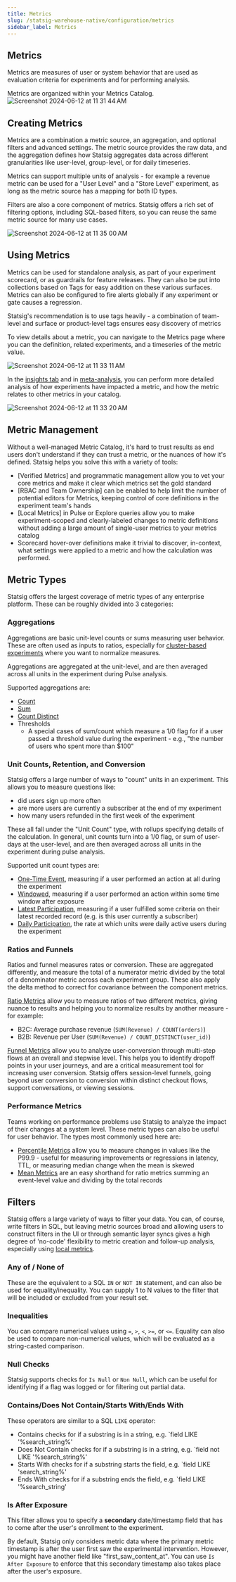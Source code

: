 ```yaml
---
title: Metrics
slug: /statsig-warehouse-native/configuration/metrics
sidebar_label: Metrics
---
```


## Metrics

Metrics are measures of user or system behavior that are used as evaluation criteria for
experiments and for performing analysis.

Metrics are organized within your Metrics Catalog.
![Screenshot 2024-06-12 at 11 31 44 AM](https://github.com/statsig-io/docs/assets/102695539/8cc2781c-23ac-46d2-b270-0d5d359c8f5b)

## Creating Metrics

Metrics are a combination a metric source, an aggregation, and optional filters and advanced settings. The metric source provides the raw data, and the aggregation defines how Statsig aggregates data across different granularities like user-level, group-level, or for daily timeseries.

Metrics can support multiple units of analysis - for example a revenue metric can be used for a "User Level" and a "Store Level" experiment, as long as the metric source has a mapping for both ID types.

Filters are also a core component of metrics. Statsig offers a rich set of filtering options, including SQL-based filters, so you can reuse the same metric source for many use cases.

![Screenshot 2024-06-12 at 11 35 00 AM](https://github.com/statsig-io/docs/assets/102695539/b57ae00f-d993-4e0f-b073-b8dea91d7f90)

## Using Metrics

Metrics can be used for standalone analysis, as part of your experiment scorecard, or as guardrails for feature releases. They can also be put into collections based on Tags for easy addition on these various surfaces. Metrics can also be configured to fire alerts globally if any experiment or gate causes a regression.

Statsig's recommendation is to use tags heavily - a combination of team-level and surface or product-level tags ensures easy discovery of metrics

To view details about a metric, you can navigate to the Metrics page where you can the definition, related experiments, and a timeseries of the metric value.

![Screenshot 2024-06-12 at 11 33 11 AM](https://github.com/statsig-io/docs/assets/102695539/88b163e0-608e-4349-bc4f-28ac30528506)

In the [insights tab](/insights/introduction.md) and in [meta-analysis](/experiments/meta-analysis.md), you can perform more detailed analysis of how experiments have impacted a metric, and how the metric relates to other metrics in your catalog.

![Screenshot 2024-06-12 at 11 33 20 AM](https://github.com/statsig-io/docs/assets/102695539/97fce3be-56c2-47da-af7d-4ed5e06566fb)

## Metric Management

Without a well-managed Metric Catalog, it's hard to trust results as end users don't understand if they can trust a metric, or the nuances of how it's defined. Statsig helps you solve this with a variety of tools:

- [Verified Metrics] and programmatic management allow you to vet your core metrics and make it clear which metrics set the gold standard
- [RBAC and Team Ownership] can be enabled to help limit the number of potential editors for Metrics, keeping control of core definitions in the experiment team's hands
- [Local Metrics] in Pulse or Explore queries allow you to make experiment-scoped and clearly-labeled changes to metric definitions without adding a large amount of single-user metrics to your metrics catalog
- Scorecard hover-over definitions make it trivial to discover, in-context, what settings were applied to a metric and how the calculation was performed.

## Metric Types

Statsig offers the largest coverage of metric types of any enterprise platform. These can be roughly divided into 3 categories:

### Aggregations

Aggregations are basic unit-level counts or sums measuring user behavior. These are often used as inputs to ratios, especially for [cluster-based experiments](/metrics/different-id) where you want to normalize measures.

Aggregations are aggregated at the unit-level, and are then averaged across all units in the experiment during Pulse analysis.

Supported aggregations are:

- [Count](../metrics/count)
- [Sum](../metrics/sum)
- [Count Distinct](../metrics/count-distinct)
- Thresholds
  - A special cases of sum/count which measure a 1/0 flag for if a user passed a threshold value during the experiment - e.g., "the number of users who spent more than $100"

### Unit Counts, Retention, and Conversion

Statsig offers a large number of ways to "count" units in an experiment. This allows you to measure questions like:

- did users sign up more often
- are more users are currently a subscriber at the end of my experiment
- how many users refunded in the first week of the experiment

These all fall under the "Unit Count" type, with rollups specifying details of the calculation. In general, unit counts turn into a 1/0 flag, or sum of user-days at the user-level, and are then averaged across all units in the experiment during pulse analysis.

Supported unit count types are:

- [One-Time Event](../metrics/unit-count-once), measuring if a user performed an action at all during the experiment
- [Windowed](../metrics/unit-count-window), measuring if a user performed an action within some time window after exposure
- [Latest Participation](../metrics/unit-count-latest), measuring if a user fulfilled some criteria on their latest recorded record (e.g. is this user currently a subscriber)
- [Daily Participation](../metrics/unit-count-rate), the rate at which units were daily active users during the experiment

### Ratios and Funnels

Ratios and funnel measures rates or conversion. These are aggregated differently, and measure the total of a numerator metric divided by the total of a denominator metric across each experiment group. These also apply the delta method to correct for covariance between the component metrics.

[Ratio Metrics](../metrics/ratio) allow you to measure ratios of two different metrics, giving nuance to results and helping you to normalize results by another measure - for example:

- B2C: Average purchase revenue (`SUM(Revenue) / COUNT(orders)`)
- B2B: Revenue per User (`SUM(Revenue) / COUNT_DISTINCT(user_id)`)

[Funnel Metrics](../metrics/funnel) allow you to analyze user-conversion through multi-step flows at an overall and stepwise level. This helps you to identify dropoff points in your user journeys, and are a critical measurement tool for increasing user conversion. Statsig offers session-level funnels, going beyond user conversion to conversion within distinct checkout flows, support conversations, or viewing sessions.

### Performance Metrics

Teams working on performance problems use Statsig to analyze the impact of their changes at a system level. These metric types can also be useful for user behavior. The types most commonly used here are:

- [Percentile Metrics](../metrics/percentile.md) allow you to measure changes in values like the P99.9 - useful for measuring improvements or regressions in latency, TTL, or measuring median change when the mean is skewed
- [Mean Metrics](../metrics/mean) are an easy shorthand for ratio metrics summing an event-level value and dividing by the total records

## Filters

Statsig offers a large variety of ways to filter your data. You can, of course, write filters in SQL, but leaving metric sources broad and allowing users to construct filters in the UI or through semantic layer syncs gives a high degree of 'no-code' flexibility to metric creation and follow-up analysis, especially using [local metrics](/metrics/local-metrics).

### Any of / None of

These are the equivalent to a SQL `IN` or `NOT IN` statement, and can also be used for equality/inequality. You can supply 1 to N values to the filter that will be included or excluded from your result set.

### Inequalities

You can compare numerical values using `=`, `>`, `<`, `>=`, or `<=`. Equality can also be used to compare non-numerical values, which will be evaluated as a string-casted comparison.

### Null Checks

Statsig supports checks for `Is Null` or `Non Null`, which can be useful for identifying if a flag was logged or for filtering out partial data.

### Contains/Does Not Contain/Starts With/Ends With

These operators are similar to a SQL `LIKE` operator:

- Contains checks for if a substring is in a string, e.g. `field LIKE '%search_string%'
- Does Not Contain checks for if a substring is in a string, e.g. `field not LIKE '%search_string%'
- Starts With checks for if a substring starts the field, e.g. `field LIKE 'search_string%'
- Ends With checks for if a substring ends the field, e.g. `field LIKE '%search_string'

### Is After Exposure

This filter allows you to specify a **secondary** date/timestamp field that has to come after the user's enrollment to the experiment.

By default, Statsig only considers metric data where the primary metric timestamp is after the user first saw the experimental intervention. However, you might have another field like "first_saw_content_at". You can use `Is After Exposure` to enforce that this secondary timestamp also takes place after the user's exposure.
